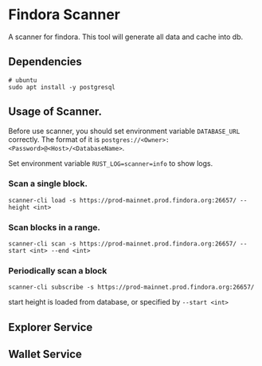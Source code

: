 # Findora Scanner

A scanner for findora. This tool will generate all data and cache into db.
## Dependencies
```
# ubuntu
sudo apt install -y postgresql
```
## Usage of Scanner.

Before use scanner, you should set environment variable `DATABASE_URL` correctly. The format of it is `postgres://<Owner>:<Password>@<Host>/<DatabaseName>`.

Set environment variable `RUST_LOG=scanner=info` to show logs.

### Scan a single block.

```
scanner-cli load -s https://prod-mainnet.prod.findora.org:26657/ --height <int> 
```

### Scan blocks in a range.

```
scanner-cli scan -s https://prod-mainnet.prod.findora.org:26657/ --start <int> --end <int>
```

### Periodically scan a block

```
scanner-cli subscribe -s https://prod-mainnet.prod.findora.org:26657/
```

start height is loaded from database, or specified by `--start <int>`

## Explorer Service

## Wallet Service

